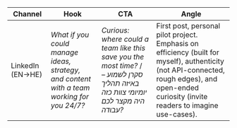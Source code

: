 | Channel          | Hook                                                                                      | CTA                                                                                                                               | Angle                                                                                                                                                                                         |
| ---------------- | ----------------------------------------------------------------------------------------- | --------------------------------------------------------------------------------------------------------------------------------- | --------------------------------------------------------------------------------------------------------------------------------------------------------------------------------------------- |
| LinkedIn (EN→HE) | *What if you could manage ideas, strategy, and content with a team working for you 24/7?* | *Curious: where could a team like this save you the most time?* / *סקרן לשמוע – באיזה תהליך יומיומי צוות כזה היה מקצר לכם עבודה?* | First post, personal pilot project. Emphasis on efficiency (built for myself), authenticity (not API-connected, rough edges), and open-ended curiosity (invite readers to imagine use-cases). |
